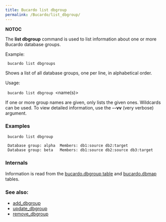 ```yaml
---
title: Bucardo list dbgroup
permalink: /Bucardo/list_dbgroup/
---
```


__NOTOC__

The **list dbgroup** command is used to list information about one or more Bucardo database groups.

Example:

` bucardo list dbgroups`

Shows a list of all database groups, one per line, in alphabetical order.

Usage:

` bucardo list dbgroup `<name(s)>

If one or more group names are given, only lists the given ones. Wildcards can be used. To view detailed information, use the **--vv** (very verbose) argument.

### Examples

` bucardo list dbgroup`

` Database group: alpha  Members: db1:source db2:target`
` Database group: beta   Members: db1:source db2:source db3:target`

### Internals

Information is read from the [bucardo.dbgroup table](/bucardo.dbgroup_table "wikilink") and [bucardo.dbmap](/bucardo.dbmap "wikilink") tables.

### See also:

-   [add_dbgroup](/Bucardo/add_dbgroup "wikilink")
-   [update_dbgroup](/Bucardo/update_dbgroup "wikilink")
-   [remove_dbgroup](/Bucardo/remove_dbgroup "wikilink")

